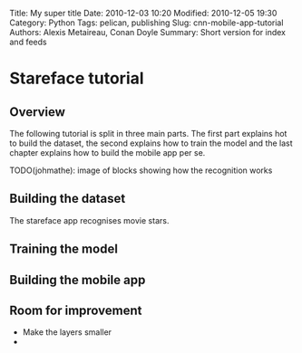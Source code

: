 Title: My super title
Date: 2010-12-03 10:20
Modified: 2010-12-05 19:30
Category: Python
Tags: pelican, publishing
Slug: cnn-mobile-app-tutorial
Authors: Alexis Metaireau, Conan Doyle
Summary: Short version for index and feeds

# Stareface tutorial

## Overview

The following tutorial is split in three main parts. The first part explains hot to build the dataset, the second explains how to train the model and the last chapter explains how to build the mobile app per se.

TODO(johmathe): image of blocks showing how the recognition works

## Building the dataset

The stareface app recognises movie stars. 

## Training the model
## Building the mobile app
## Room for improvement

- Make the layers smaller
- 
